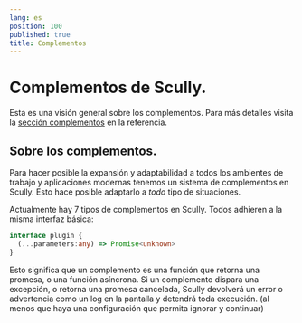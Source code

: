 ```yaml
---
lang: es
position: 100
published: true
title: Complementos
---
```


# Complementos de Scully.

Esta es una visión general sobre los complementos. Para más detalles visita la [sección complementos](/docs/Reference/plugins/overview.md) en la referencia.

## Sobre los complementos.

Para hacer posible la expansión y adaptabilidad a todos los ambientes de trabajo y aplicaciones modernas tenemos un sistema de complementos en Scully. Esto hace posible adaptarlo a _todo_ tipo de situaciones.

Actualmente hay 7 tipos de complementos en Scully. Todos adhieren a la misma interfaz básica:

```typescript
interface plugin {
  (...parameters:any) => Promise<unknown>
}
```

Esto significa que un complemento es una función que retorna una promesa, o una función asíncrona. Si un complemento dispara una excepción, o retorna una promesa cancelada, Scully devolverá un error o advertencia como un log en la pantalla y detendrá toda execución. (al menos que haya una configuración que permita ignorar y continuar)
